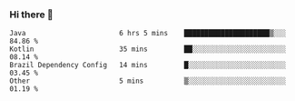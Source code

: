 ### Hi there 👋

<!--START_SECTION:waka-->

```text
Java                       6 hrs 5 mins    █████████████████████▒░░░   84.86 %
Kotlin                     35 mins         ██░░░░░░░░░░░░░░░░░░░░░░░   08.14 %
Brazil Dependency Config   14 mins         █░░░░░░░░░░░░░░░░░░░░░░░░   03.45 %
Other                      5 mins          ▒░░░░░░░░░░░░░░░░░░░░░░░░   01.19 %
```

<!--END_SECTION:waka-->

<!--
**jerry-shao/jerry-shao** is a ✨ _special_ ✨ repository because its `README.md` (this file) appears on your GitHub profile.

Here are some ideas to get you started:

- 🔭 I’m currently working on ...
- 🌱 I’m currently learning ...
- 👯 I’m looking to collaborate on ...
- 🤔 I’m looking for help with ...
- 💬 Ask me about ...
- 📫 How to reach me: ...
- 😄 Pronouns: ...
- ⚡ Fun fact: ...
-->
